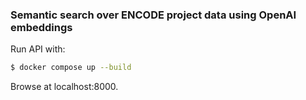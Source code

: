 ### Semantic search over ENCODE project data using OpenAI embeddings

Run API with:

```bash
$ docker compose up --build
```

Browse at localhost:8000.